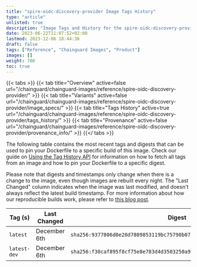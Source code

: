 ```yaml
---
title: "spire-oidc-discovery-provider Image Tags History"
type: "article"
unlisted: true
description: "Image Tags and History for the spire-oidc-discovery-provider Chainguard Image"
date: 2023-06-22T11:07:52+02:00
lastmod: 2023-12-06 18:44:36
draft: false
tags: ["Reference", "Chainguard Images", "Product"]
images: []
weight: 700
toc: true
---
```


{{< tabs >}}
{{< tab title="Overview" active=false url="/chainguard/chainguard-images/reference/spire-oidc-discovery-provider/" >}}
{{< tab title="Variants" active=false url="/chainguard/chainguard-images/reference/spire-oidc-discovery-provider/image_specs/" >}}
{{< tab title="Tags History" active=true url="/chainguard/chainguard-images/reference/spire-oidc-discovery-provider/tags_history/" >}}
{{< tab title="Provenance" active=false url="/chainguard/chainguard-images/reference/spire-oidc-discovery-provider/provenance_info/" >}}
{{</ tabs >}}

The following table contains the most recent tags and digests that can be used to pin your Dockerfile to a specific build of this image. Check our guide on [Using the Tag History API](/chainguard/chainguard-images/using-the-tag-history-api/) for information on how to fetch all tags from an image and how to pin your Dockerfile to a specific digest.

Please note that digests and timestamps only change when there is a change to the image, even though images are rebuilt every night. The "Last Changed" column indicates when the image was last modified, and doesn't always reflect the latest build timestamp. For more information about how our reproducible builds work, please refer to [this blog post](https://www.chainguard.dev/unchained/reproducing-chainguards-reproducible-image-builds).

| Tag (s)       | Last Changed | Digest                                                                    |
|---------------|--------------|---------------------------------------------------------------------------|
|  `latest`     | December 6th | `sha256:9377806d0e20d7809853119bc75790b0752b446792515d3b63e1d16a4a9b494f` |
|  `latest-dev` | December 6th | `sha256:f30caf895f8cf75e8e783d4d3503250a9ac3bb27d332fd487deb64415fa0e5d7` |


